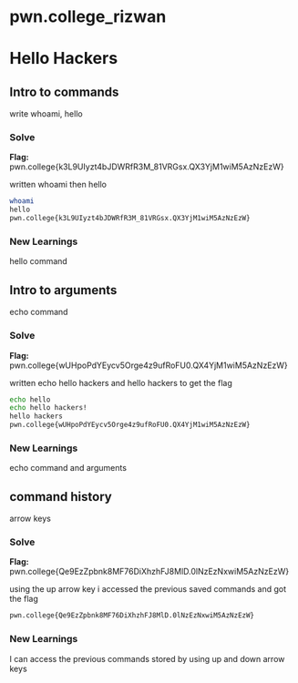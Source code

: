 # pwn.college_rizwan

# Hello Hackers

## Intro to commands 
write whoami, hello 

### Solve
**Flag:** pwn.college{k3L9UIyzt4bJDWRfR3M_81VRGsx.QX3YjM1wiM5AzNzEzW}

written whoami then hello 

```bash
whoami
hello
pwn.college{k3L9UIyzt4bJDWRfR3M_81VRGsx.QX3YjM1wiM5AzNzEzW}
```

### New Learnings
hello command



## Intro to arguments 
echo command 

### Solve
**Flag:** pwn.college{wUHpoPdYEycv5Orge4z9ufRoFU0.QX4YjM1wiM5AzNzEzW} 

written echo hello hackers and hello hackers to get the flag 

```bash
echo hello
echo hello hackers!
hello hackers
pwn.college{wUHpoPdYEycv5Orge4z9ufRoFU0.QX4YjM1wiM5AzNzEzW} 
```

### New Learnings
echo command and arguments 




## command history

arrow keys

### Solve
**Flag:** pwn.college{Qe9EzZpbnk8MF76DiXhzhFJ8MlD.0lNzEzNxwiM5AzNzEzW} 

using the up arrow key i accessed the previous saved commands and got the flag  

```bash
pwn.college{Qe9EzZpbnk8MF76DiXhzhFJ8MlD.0lNzEzNxwiM5AzNzEzW} 
```

### New Learnings
I can access the previous commands stored by using up and down arrow keys

